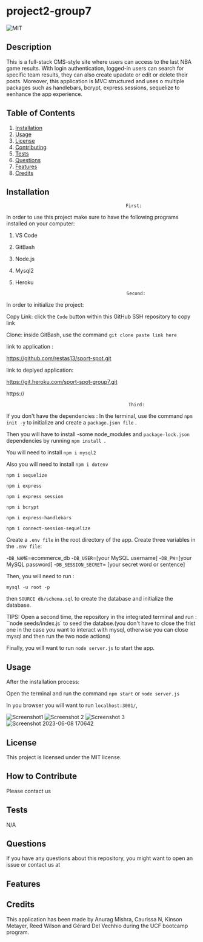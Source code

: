 # project2-group7


![MIT](https://img.shields.io/badge/license-MIT-green)


## Description


This is a full-stack CMS-style  site where users can access to the last NBA game results. With login authentication, logged-in users  can search for specific team results,  they can also create upadate or edit or delete their posts.
Moreover, this application is MVC structured and  uses o multiple packages such as handlebars, bcrypt, express.sessions, sequelize  to eenhance the app experience.


## Table of Contents 


 
  1. [Installation](#installation)
  2. [Usage](#usage)
  3. [License](#license)
  4. [Contributing](#contributing)
  5. [Tests](#tests)
  6. [Questions](#questions)
  7. [Features](#features)
  8. [Credits](#credits)

## Installation

 

                                                First:

In order to use this project make sure to have the following programs installed on your computer:

1. VS Code

2. GitBash

3. Node.js

4. Mysql2

5. Heroku







                                                Second:

In order to initialize the project:


Copy Link: click the `Code` button within this GitHub SSH repository to copy link

Clone: inside GitBash, use the command `git clone paste link here`



link to application : 

https://github.com/restas13/sport-spot.git



link to deplyed application:


https://git.heroku.com/sport-spot-group7.git


https://












                                                 Third: 

If you don't have the dependencies :
In the terminal, use the command `npm init -y` to initialize and create a `package.json file` .

Then you will have to install 
-some node_modules and `package-lock.json` dependencies by running `npm install `.


You will need to install `npm i mysql2` 

Also you will need to install `npm i dotenv`


`npm i sequelize`

`npm i express`

`npm i express session`

`npm i bcrypt`

`npm i express-handlebars`

`npm i connect-session-sequelize`



Create a `.env file` in the root directory of the app.
Create three variables in the `.env file`:

-`DB_NAME`=ecommerce_db
-`DB_USER`=[your MySQL username]
-`DB_PW`=[your MySQL password]
-`DB_SESSION_SECRET`= [your secret word or sentence]

 


Then, you will need to run :

`mysql -u root -p`

then
`SOURCE db/schema.sql` to create the database and initialize the database.


TIPS: Open a second time, the repository in the integrated terminal and run : ``node seeds/index.js` to seed the databse.(you don't have to close the frist one in the case you want to interact with mysql, otherwise you can close mysql and then run  the two node actions)



Finally, you will want to run `node server.js` to start the app.



## Usage

After the installation process:

Open the terminal  and run the command `npm start` or `node server.js`

In you browser you will want to run `localhost:3001/`,

![Screenshot1](https://github.com/restas13/sport-spot/assets/120201085/04c18cc8-8d2b-409d-8a2d-2dba893568d8)
![Screenshot 2](https://github.com/restas13/sport-spot/assets/120201085/cfa72ed4-7e0d-4303-a778-4fc080d3eeb6)
![Screenshot 3](https://github.com/restas13/sport-spot/assets/120201085/8acee9fa-7a87-4787-8294-d2118e09fe28)
![Screenshot 2023-06-08 170642](https://github.com/restas13/sport-spot/assets/120201085/64a76672-1edf-4b6d-8b64-6c2c656f082c)





## License

This project is licensed under the MIT license.

## How to Contribute

Please contact us

## Tests

N/A

## Questions

If you have any questions about this repository, you might want to open an issue or contact us at 

## Features


## Credits

This application has been made by  Anurag Mishra, Caurissa N, Kinson Metayer, Reed Wilson and Gérard Del Vechhio  during the UCF bootcamp program.
 
